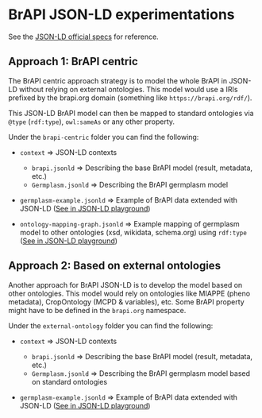 # BrAPI JSON-LD experimentations

See the [JSON-LD official specs](https://www.w3.org/TR/json-ld/) for reference.

## Approach 1: BrAPI centric

The BrAPI centric approach strategy is to model the whole BrAPI in JSON-LD without relying on external ontologies. This model would use a IRIs prefixed by the brapi.org domain (something like `https://brapi.org/rdf/`).

This JSON-LD BrAPI model can then be mapped to standard ontologies via `@type` (`rdf:type`), `owl:sameAs` or any other property.

Under the `brapi-centric` folder you can find the following:

- `context` => JSON-LD contexts
  - `brapi.jsonld` => Describing the base BrAPI model (result, metadata, etc.)
  - `Germplasm.jsonld` => Describing the BrAPI germplasm model

- `germplasm-example.jsonld` => Example of BrAPI data extended with JSON-LD ([See in JSON-LD playground](https://json-ld.org/playground/#startTab=tab-expanded&json-ld=https%3A%2F%2Fraw.githubusercontent.com%2Fplantbreeding%2FBrAPI-jsonld%2Fmaster%2Fbrapi-centric%2Fgermplasm-example.jsonld))

- `ontology-mapping-graph.jsonld` => Example mapping of germplasm model to other ontologies (xsd, wikidata, schema.org) using `rdf:type` ([See in JSON-LD playground](https://json-ld.org/playground/#startTab=tab-expanded&json-ld=https%3A%2F%2Fraw.githubusercontent.com%2Fplantbreeding%2FBrAPI-jsonld%2Fmaster%2Fbrapi-centric%2Fontology-mapping-graph.jsonld))

## Approach 2: Based on external ontologies

Another approach for BrAPI JSON-LD is to develop the model based on other ontologies. This model would rely on ontologies like MIAPPE (pheno metadata), CropOntology (MCPD & variables), etc. Some BrAPI property might have to be defined in the `brapi.org` namespace.

Under the `external-ontology` folder you can find the following:

- `context` => JSON-LD contexts
  - `brapi.jsonld` => Describing the base BrAPI model (result, metadata, etc.)
  - `Germplasm.jsonld` => Describing the BrAPI germplasm model based on standard ontologies

- `germplasm-example.jsonld` => Example of BrAPI data extended with JSON-LD ([See in JSON-LD playground](https://json-ld.org/playground/#startTab=tab-expanded&json-ld=https%3A%2F%2Fraw.githubusercontent.com%2Fplantbreeding%2FBrAPI-jsonld%2Fmaster%2Fexternal-ontology%2Fgermplasm-example.jsonld))

